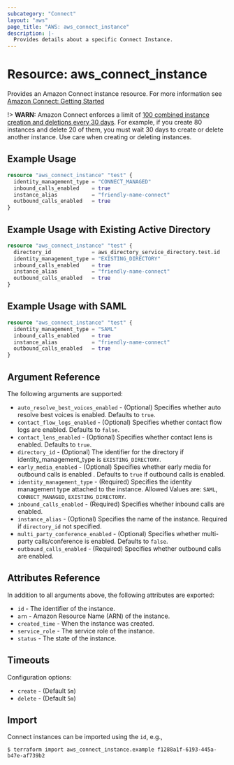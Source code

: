 ```yaml
---
subcategory: "Connect"
layout: "aws"
page_title: "AWS: aws_connect_instance"
description: |-
  Provides details about a specific Connect Instance.
---
```


# Resource: aws_connect_instance

Provides an Amazon Connect instance resource. For more information see
[Amazon Connect: Getting Started](https://docs.aws.amazon.com/connect/latest/adminguide/amazon-connect-get-started.html)

!> **WARN:** Amazon Connect enforces a limit of [100 combined instance creation and deletions every 30 days](https://docs.aws.amazon.com/connect/latest/adminguide/amazon-connect-service-limits.html#feature-limits).  For example, if you create 80 instances and delete 20 of them, you must wait 30 days to create or delete another instance.  Use care when creating or deleting instances.

## Example Usage

```terraform
resource "aws_connect_instance" "test" {
  identity_management_type = "CONNECT_MANAGED"
  inbound_calls_enabled    = true
  instance_alias           = "friendly-name-connect"
  outbound_calls_enabled   = true
}
```

## Example Usage with Existing Active Directory

```terraform
resource "aws_connect_instance" "test" {
  directory_id             = aws_directory_service_directory.test.id
  identity_management_type = "EXISTING_DIRECTORY"
  inbound_calls_enabled    = true
  instance_alias           = "friendly-name-connect"
  outbound_calls_enabled   = true
}
```

## Example Usage with SAML

```terraform
resource "aws_connect_instance" "test" {
  identity_management_type = "SAML"
  inbound_calls_enabled    = true
  instance_alias           = "friendly-name-connect"
  outbound_calls_enabled   = true
}
```

## Argument Reference

The following arguments are supported:

* `auto_resolve_best_voices_enabled` - (Optional) Specifies whether auto resolve best voices is enabled. Defaults to `true`.
* `contact_flow_logs_enabled` - (Optional) Specifies whether contact flow logs are enabled. Defaults to `false`.
* `contact_lens_enabled` - (Optional) Specifies whether contact lens is enabled. Defaults to `true`.
* `directory_id` - (Optional) The identifier for the directory if identity_management_type is `EXISTING_DIRECTORY`.
* `early_media_enabled` - (Optional) Specifies whether early media for outbound calls is enabled . Defaults to `true` if outbound calls is enabled.
* `identity_management_type` - (Required) Specifies the identity management type attached to the instance. Allowed Values are: `SAML`, `CONNECT_MANAGED`, `EXISTING_DIRECTORY`.
* `inbound_calls_enabled` - (Required) Specifies whether inbound calls are enabled.
* `instance_alias` - (Optional) Specifies the name of the instance. Required if `directory_id` not specified.
* `multi_party_conference_enabled` - (Optional) Specifies whether multi-party calls/conference is enabled. Defaults to `false`.
* `outbound_calls_enabled` - (Required) Specifies whether outbound calls are enabled.
<!-- * `use_custom_tts_voices` - (Optional) Whether use custom tts voices is enabled. Defaults to `false` -->

## Attributes Reference

In addition to all arguments above, the following attributes are exported:

* `id` - The identifier of the instance.
* `arn` - Amazon Resource Name (ARN) of the instance.
* `created_time` - When the instance was created.
* `service_role` - The service role of the instance.
* `status` - The state of the instance.

## Timeouts

Configuration options:

* `create` - (Default `5m`)
* `delete` - (Default `5m`)

## Import

Connect instances can be imported using the `id`, e.g.,

```
$ terraform import aws_connect_instance.example f1288a1f-6193-445a-b47e-af739b2
```
